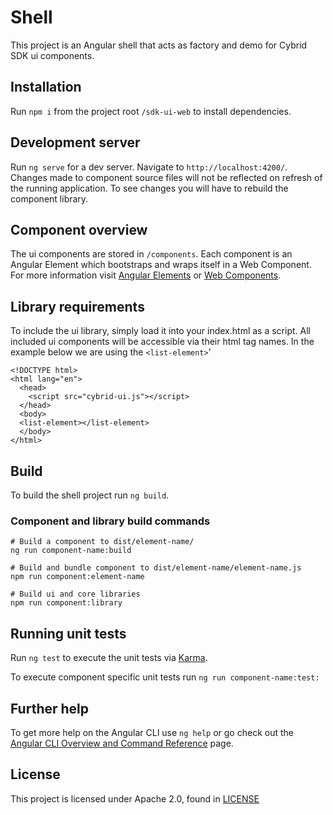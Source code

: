# Shell

This project is an Angular shell that acts as factory and demo for Cybrid SDK ui components.

## Installation

Run `npm i` from the project root `/sdk-ui-web` to install dependencies.

## Development server

Run `ng serve` for a dev server. Navigate to `http://localhost:4200/`. Changes made to component source files will not be reflected on refresh of the running application. To see changes you will have to rebuild the component library.

## Component overview

The ui components are stored in `/components`. Each component is an Angular Element which bootstraps and wraps itself in a Web Component. For more information visit [Angular Elements](https://angular.io/guide/elements) or [Web Components](https://developer.mozilla.org/en-US/docs/Web/Web_Components).

## Library requirements

To include the ui library, simply load it into your index.html as a script. All included ui components will be accessible via their html tag names. In the example below we are using the `<list-element>`'
```shell
<!DOCTYPE html>
<html lang="en">
  <head>
    <script src="cybrid-ui.js"></script>
  </head>
  <body>
  <list-element></list-element>
  </body>
</html>
```

## Build

To build the shell project run `ng build`.

### Component and library build commands

```shell
# Build a component to dist/element-name/
ng run component-name:build

# Build and bundle component to dist/element-name/element-name.js
npm run component:element-name

# Build ui and core libraries
npm run component:library
```
## Running unit tests

Run `ng test` to execute the unit tests via [Karma](https://karma-runner.github.io).

To execute component specific unit tests run `ng run component-name:test:`

## Further help

To get more help on the Angular CLI use `ng help` or go check out the [Angular CLI Overview and Command Reference](https://angular.io/cli) page.

## License
This project is licensed under Apache 2.0, found in [LICENSE](https://github.com/Cybrid-app/Cybrid-SDK/blob/main/LICENSE)
